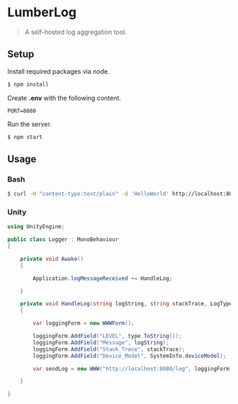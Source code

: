 # LumberLog

> A self-hosted log aggregation tool.

## Setup

Install required packages via node.

```bash
$ npm install
```

Create **.env** with the following content.

```
PORT=8080
```

Run the server.

```bash
$ npm start
```

## Usage

### Bash

```bash
$ curl -H "content-type:text/plain" -d 'HelloWorld' http://localhost:8080/log
```

### Unity

```csharp
using UnityEngine;

public class Logger : MonoBehaviour
{

    private void Awake()
    {

        Application.logMessageReceived += HandleLog;

    }

    private void HandleLog(string logString, string stackTrace, LogType type)
    {

        var loggingForm = new WWWForm();

        loggingForm.AddField("LEVEL", type.ToString());
        loggingForm.AddField("Message", logString);
        loggingForm.AddField("Stack_Trace", stackTrace);
        loggingForm.AddField("Device_Model", SystemInfo.deviceModel);

        var sendLog = new WWW("http://localhost:8080/log", loggingForm);

    }

}
```
